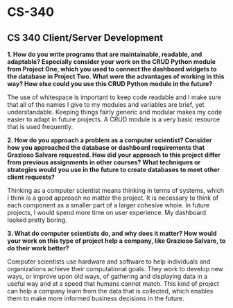 # CS-340
## CS 340 Client/Server Development
**1. How do you write programs that are maintainable, readable, and adaptable? Especially consider your work on the CRUD Python module from Project One, which you used to connect the dashboard widgets to the database in Project Two. What were the advantages of working in this way? How else could you use this CRUD Python module in the future?**

The use of whitespace is important to keep code readable and I make sure that all of the names I give to my modules and variables are brief, yet understandable. Keeping things fairly generic and modular makes my code easier to adapt in future projects. A CRUD module is a very basic resource that is used frequently.

**2. How do you approach a problem as a computer scientist? Consider how you approached the database or dashboard requirements that Grazioso Salvare requested. How did your approach to this project differ from previous assignments in other courses? What techniques or strategies would you use in the future to create databases to meet other client requests?**

Thinking as a computer scientist means thinking in terms of systems, which I think is a good approach no matter the project.  It is necessary to think of each component as a smaller part of a larger cohesive whole. In future projects, I would spend more time on user experience. My dashboard looked pretty boring.

**3. What do computer scientists do, and why does it matter? How would your work on this type of project help a company, like Grazioso Salvare, to do their work better?**

Computer scientists use hardware and software to help individuals and organizations achieve their computational goals. They work to develop new ways, or improve upon old ways, of gathering and displaying data in a useful way and at a speed that humans cannot match. This kind of project can help a company learn from the data that is collected, which enables them to make more informed business decisions in the future.
